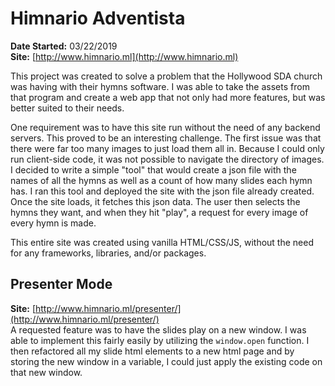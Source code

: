 # Himnario Adventista
**Date Started:** 03/22/2019  
**Site:** [http://www.himnario.ml](http://www.himnario.ml)  

This project was created to solve a problem that the Hollywood SDA church was having with their hymns software.  I was able to take the assets from that program and create a web app that not only had more features, but was better suited to their needs. 

One requirement was to have this site run without the need of any backend servers. This proved to be an interesting challenge. The first issue was that there were far too many images to just load them all in. Because I could only run client-side code, it was not possible to navigate the directory of images.  I decided to write a simple "tool" that would create a json file with the names of all the hymns as well as a count of how many slides each hymn has. I ran this tool and deployed the site with the json file already created.  Once the site loads, it fetches this json data. The user then selects the hymns they want, and when they hit "play", a request for every image of every hymn is made.

This entire site was created using vanilla HTML/CSS/JS, without the need for any frameworks, libraries, and/or packages.


## Presenter Mode
**Site:** [http://www.himnario.ml/presenter/](http://www.himnario.ml/presenter/)  
A requested feature was to have the slides play on a new window. I was able to implement this fairly easily by utilizing the `window.open` function. I then refactored all my slide html elements to a new html page and by storing the new window in a variable, I could just apply the existing code on that new window.

